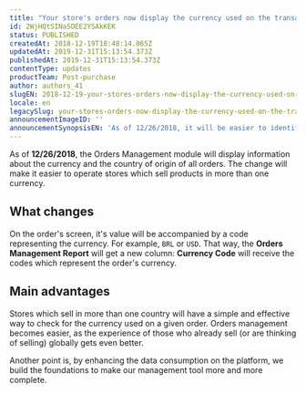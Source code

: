 ```yaml
---
title: "Your store's orders now display the currency used on the transaction"
id: 2WjHQtSINaSOEE2YSAkKEK
status: PUBLISHED
createdAt: 2018-12-19T18:48:14.865Z
updatedAt: 2019-12-31T15:13:54.373Z
publishedAt: 2019-12-31T15:13:54.373Z
contentType: updates
productTeam: Post-purchase
author: authors_41
slugEN: 2018-12-19-your-stores-orders-now-display-the-currency-used-on-the-transaction
locale: en
legacySlug: your-stores-orders-now-display-the-currency-used-on-the-transaction
announcementImageID: ''
announcementSynopsisEN: 'As of 12/26/2018, it will be easier to identify the currency and country of origin of all orders.'
---
```


As of __12/26/2018__, the Orders Management module will display information about the currency and the country of origin of all orders. The change will make it easier to operate stores which sell products in more than one currency.


## What changes
On the order's screen, it's value will be accompanied by a code representing the currency. For example, `BRL` or `USD`. That way, the __Orders Management Report__ will get a new column: __Currency Code__ will receive the codes which represent the order's currency.


## Main advantages
Stores which sell in more than one country will have a simple and effective way to check for the currency used on a given order. Orders management becomes easier, as the experience of those who already sell (or are thinking of selling) globally gets even better.

Another point is, by enhancing the data consumption on the platform, we build the foundations to make our management tool more and more complete.
